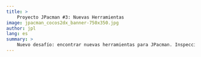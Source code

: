 ```yaml
---
title: >
    Proyecto JPacman #3: Nuevas Herramientas
image: jpacman_cocos2dx_banner-750x350.jpg
author: jpl
lang: es
summary: >
    Nuevo desafío: encontrar nuevas herramientas para JPacman. Inspección del código fuente, alternativas de motores de videojuegos e integración de Cocos2d-x.
---
```


